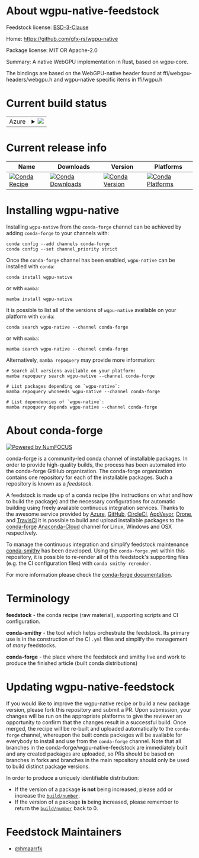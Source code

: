 About wgpu-native-feedstock
===========================

Feedstock license: [BSD-3-Clause](https://github.com/conda-forge/wgpu-native-feedstock/blob/main/LICENSE.txt)

Home: https://github.com/gfx-rs/wgpu-native

Package license: MIT OR Apache-2.0

Summary: A native WebGPU implementation in Rust, based on wgpu-core.

The bindings are based on the WebGPU-native header found at
ffi/webgpu-headers/webgpu.h and wgpu-native specific items in ffi/wgpu.h


Current build status
====================


<table>
    
  <tr>
    <td>Azure</td>
    <td>
      <details>
        <summary>
          <a href="https://dev.azure.com/conda-forge/feedstock-builds/_build/latest?definitionId=20342&branchName=main">
            <img src="https://dev.azure.com/conda-forge/feedstock-builds/_apis/build/status/wgpu-native-feedstock?branchName=main">
          </a>
        </summary>
        <table>
          <thead><tr><th>Variant</th><th>Status</th></tr></thead>
          <tbody><tr>
              <td>linux_64</td>
              <td>
                <a href="https://dev.azure.com/conda-forge/feedstock-builds/_build/latest?definitionId=20342&branchName=main">
                  <img src="https://dev.azure.com/conda-forge/feedstock-builds/_apis/build/status/wgpu-native-feedstock?branchName=main&jobName=linux&configuration=linux%20linux_64_" alt="variant">
                </a>
              </td>
            </tr><tr>
              <td>linux_aarch64</td>
              <td>
                <a href="https://dev.azure.com/conda-forge/feedstock-builds/_build/latest?definitionId=20342&branchName=main">
                  <img src="https://dev.azure.com/conda-forge/feedstock-builds/_apis/build/status/wgpu-native-feedstock?branchName=main&jobName=linux&configuration=linux%20linux_aarch64_" alt="variant">
                </a>
              </td>
            </tr><tr>
              <td>linux_ppc64le</td>
              <td>
                <a href="https://dev.azure.com/conda-forge/feedstock-builds/_build/latest?definitionId=20342&branchName=main">
                  <img src="https://dev.azure.com/conda-forge/feedstock-builds/_apis/build/status/wgpu-native-feedstock?branchName=main&jobName=linux&configuration=linux%20linux_ppc64le_" alt="variant">
                </a>
              </td>
            </tr><tr>
              <td>osx_64</td>
              <td>
                <a href="https://dev.azure.com/conda-forge/feedstock-builds/_build/latest?definitionId=20342&branchName=main">
                  <img src="https://dev.azure.com/conda-forge/feedstock-builds/_apis/build/status/wgpu-native-feedstock?branchName=main&jobName=osx&configuration=osx%20osx_64_" alt="variant">
                </a>
              </td>
            </tr><tr>
              <td>osx_arm64</td>
              <td>
                <a href="https://dev.azure.com/conda-forge/feedstock-builds/_build/latest?definitionId=20342&branchName=main">
                  <img src="https://dev.azure.com/conda-forge/feedstock-builds/_apis/build/status/wgpu-native-feedstock?branchName=main&jobName=osx&configuration=osx%20osx_arm64_" alt="variant">
                </a>
              </td>
            </tr><tr>
              <td>win_64</td>
              <td>
                <a href="https://dev.azure.com/conda-forge/feedstock-builds/_build/latest?definitionId=20342&branchName=main">
                  <img src="https://dev.azure.com/conda-forge/feedstock-builds/_apis/build/status/wgpu-native-feedstock?branchName=main&jobName=win&configuration=win%20win_64_" alt="variant">
                </a>
              </td>
            </tr>
          </tbody>
        </table>
      </details>
    </td>
  </tr>
</table>

Current release info
====================

| Name | Downloads | Version | Platforms |
| --- | --- | --- | --- |
| [![Conda Recipe](https://img.shields.io/badge/recipe-wgpu--native-green.svg)](https://anaconda.org/conda-forge/wgpu-native) | [![Conda Downloads](https://img.shields.io/conda/dn/conda-forge/wgpu-native.svg)](https://anaconda.org/conda-forge/wgpu-native) | [![Conda Version](https://img.shields.io/conda/vn/conda-forge/wgpu-native.svg)](https://anaconda.org/conda-forge/wgpu-native) | [![Conda Platforms](https://img.shields.io/conda/pn/conda-forge/wgpu-native.svg)](https://anaconda.org/conda-forge/wgpu-native) |

Installing wgpu-native
======================

Installing `wgpu-native` from the `conda-forge` channel can be achieved by adding `conda-forge` to your channels with:

```
conda config --add channels conda-forge
conda config --set channel_priority strict
```

Once the `conda-forge` channel has been enabled, `wgpu-native` can be installed with `conda`:

```
conda install wgpu-native
```

or with `mamba`:

```
mamba install wgpu-native
```

It is possible to list all of the versions of `wgpu-native` available on your platform with `conda`:

```
conda search wgpu-native --channel conda-forge
```

or with `mamba`:

```
mamba search wgpu-native --channel conda-forge
```

Alternatively, `mamba repoquery` may provide more information:

```
# Search all versions available on your platform:
mamba repoquery search wgpu-native --channel conda-forge

# List packages depending on `wgpu-native`:
mamba repoquery whoneeds wgpu-native --channel conda-forge

# List dependencies of `wgpu-native`:
mamba repoquery depends wgpu-native --channel conda-forge
```


About conda-forge
=================

[![Powered by
NumFOCUS](https://img.shields.io/badge/powered%20by-NumFOCUS-orange.svg?style=flat&colorA=E1523D&colorB=007D8A)](https://numfocus.org)

conda-forge is a community-led conda channel of installable packages.
In order to provide high-quality builds, the process has been automated into the
conda-forge GitHub organization. The conda-forge organization contains one repository
for each of the installable packages. Such a repository is known as a *feedstock*.

A feedstock is made up of a conda recipe (the instructions on what and how to build
the package) and the necessary configurations for automatic building using freely
available continuous integration services. Thanks to the awesome service provided by
[Azure](https://azure.microsoft.com/en-us/services/devops/), [GitHub](https://github.com/),
[CircleCI](https://circleci.com/), [AppVeyor](https://www.appveyor.com/),
[Drone](https://cloud.drone.io/welcome), and [TravisCI](https://travis-ci.com/)
it is possible to build and upload installable packages to the
[conda-forge](https://anaconda.org/conda-forge) [Anaconda-Cloud](https://anaconda.org/)
channel for Linux, Windows and OSX respectively.

To manage the continuous integration and simplify feedstock maintenance
[conda-smithy](https://github.com/conda-forge/conda-smithy) has been developed.
Using the ``conda-forge.yml`` within this repository, it is possible to re-render all of
this feedstock's supporting files (e.g. the CI configuration files) with ``conda smithy rerender``.

For more information please check the [conda-forge documentation](https://conda-forge.org/docs/).

Terminology
===========

**feedstock** - the conda recipe (raw material), supporting scripts and CI configuration.

**conda-smithy** - the tool which helps orchestrate the feedstock.
                   Its primary use is in the construction of the CI ``.yml`` files
                   and simplify the management of *many* feedstocks.

**conda-forge** - the place where the feedstock and smithy live and work to
                  produce the finished article (built conda distributions)


Updating wgpu-native-feedstock
==============================

If you would like to improve the wgpu-native recipe or build a new
package version, please fork this repository and submit a PR. Upon submission,
your changes will be run on the appropriate platforms to give the reviewer an
opportunity to confirm that the changes result in a successful build. Once
merged, the recipe will be re-built and uploaded automatically to the
`conda-forge` channel, whereupon the built conda packages will be available for
everybody to install and use from the `conda-forge` channel.
Note that all branches in the conda-forge/wgpu-native-feedstock are
immediately built and any created packages are uploaded, so PRs should be based
on branches in forks and branches in the main repository should only be used to
build distinct package versions.

In order to produce a uniquely identifiable distribution:
 * If the version of a package **is not** being increased, please add or increase
   the [``build/number``](https://docs.conda.io/projects/conda-build/en/latest/resources/define-metadata.html#build-number-and-string).
 * If the version of a package **is** being increased, please remember to return
   the [``build/number``](https://docs.conda.io/projects/conda-build/en/latest/resources/define-metadata.html#build-number-and-string)
   back to 0.

Feedstock Maintainers
=====================

* [@hmaarrfk](https://github.com/hmaarrfk/)

